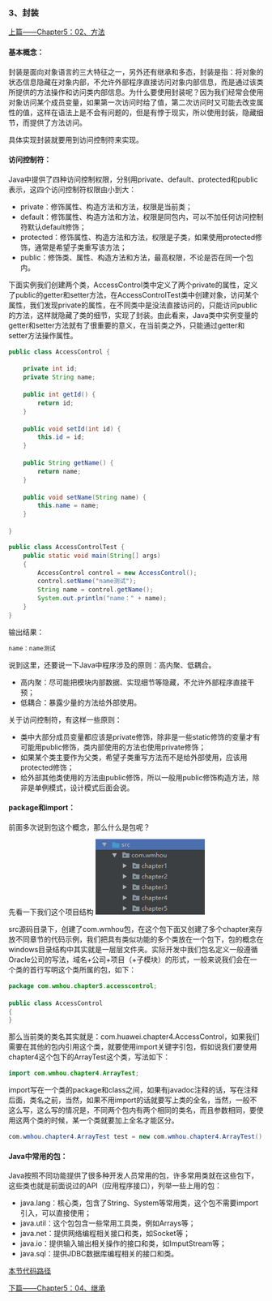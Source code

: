 ### 3、封装

[上篇——Chapter5：02、方法](02、方法.md)

#### 基本概念：

封装是面向对象语言的三大特征之一，另外还有继承和多态，封装是指：将对象的状态信息隐藏在对象内部，不允许外部程序直接访问对象内部信息，而是通过该类所提供的方法操作和访问类内部信息。为什么要使用封装呢？因为我们经常会使用对象访问某个成员变量，如果第一次访问时给了值，第二次访问时又可能去改变属性的值，这样在语法上是不会有问题的，但是有悖于现实，所以使用封装，隐藏细节，而提供了方法访问。

具体实现封装就要用到访问控制符来实现。

#### 访问控制符：

Java中提供了四种访问控制权限，分别用private、default、protected和public表示，这四个访问控制符权限由小到大：

- private：修饰属性、构造方法和方法，权限是当前类；
- default：修饰属性、构造方法和方法，权限是同包内，可以不加任何访问控制符默认default修饰；
- protected：修饰属性、构造方法和方法，权限是子类，如果使用protected修饰，通常是希望子类重写该方法；
- public：修饰类、属性、构造方法和方法，最高权限，不论是否在同一个包内。

下面实例我们创建两个类，AccessControl类中定义了两个private的属性，定义了public的getter和setter方法，在AccessControlTest类中创建对象，访问某个属性，我们发现private的属性，在不同类中是没法直接访问的，只能访问public的方法，这样就隐藏了类的细节，实现了封装。由此看来，Java类中实例变量的getter和setter方法就有了很重要的意义，在当前类之外，只能通过getter和setter方法操作属性。

```java
public class AccessControl {

    private int id;
    private String name;

    public int getId() {
        return id;
    }

    public void setId(int id) {
        this.id = id;
    }

    public String getName() {
        return name;
    }

    public void setName(String name) {
        this.name = name;
    }

}
```

```java
public class AccessControlTest {
    public static void main(String[] args)
    {
        AccessControl control = new AccessControl();
        control.setName("name测试");
        String name = control.getName();
        System.out.println("name：" + name);
    }
}
```

输出结果：

```java
name：name测试
```

说到这里，还要说一下Java中程序涉及的原则：高内聚、低耦合。

- 高内聚：尽可能把模块内部数据、实现细节等隐藏，不允许外部程序直接干预；
- 低耦合：暴露少量的方法给外部使用。

关于访问控制符，有这样一些原则：

- 类中大部分成员变量都应该是private修饰，除非是一些static修饰的变量才有可能用public修饰，类内部使用的方法也使用private修饰；
- 如果某个类主要作为父类，希望子类重写方法而不是给外部使用，应该用protected修饰；
- 给外部其他类使用的方法由public修饰，所以一般用public修饰构造方法，除非是单例模式，设计模式后面会说。

#### package和import：

前面多次说到包这个概念，那么什么是包呢？

先看一下我们这个项目结构              ![](image/package.png)

src源码目录下，创建了com.wmhou包，在这个包下面又创建了多个chapter来存放不同章节的代码示例，我们把具有类似功能的多个类放在一个包下，包的概念在windows目录结构中其实就是一层层文件夹。实际开发中我们包名定义一般遵循Oracle公司的写法，域名+公司+项目（+子模块）的形式，一般来说我们会在一个类的首行写明这个类所属的包，如下：

```java
package com.wmhou.chapter5.accesscontrol;

public class AccessControl 
{
}
```

那么当前类的类名其实就是：com.huawei.chapter4.AccessControl，如果我们需要在其他的包内引用这个类，就要使用import关键字引包，假如说我们要使用chapter4这个包下的ArrayTest这个类，写法如下：

```java
import com.wmhou.chapter4.ArrayTest;
```

import写在一个类的package和class之间，如果有javadoc注释的话，写在注释后面，类名之前，当然，如果不用import的话就要写上类的全名，当然，一般不这么写，这么写的情况是，不同两个包内有两个相同的类名，而且参数相同，要使用这两个类的时候，某一个类就要加上全名才能区分。

```java
com.wmhou.chapter4.ArrayTest test = new com.wmhou.chapter4.ArrayTest();
```

#### Java中常用的包：

Java按照不同功能提供了很多种开发人员常用的包，许多常用类就在这些包下，这些类也就是前面说过的API（应用程序接口），列举一些上用的包：

- java.lang：核心类，包含了String、System等常用类，这个包不需要import引入，可以直接使用；
- java.util：这个包包含一些常用工具类，例如Arrays等；
- java.net：提供网络编程相关接口和类，如Socket等；
- java.io：提供输入输出相关操作的接口和类，如ImputStream等；
- java.sql：提供JDBC数据库编程相关的接口和类。

[本节代码路径](https://github.com/wmhou/java_blog/tree/master/JavaSE/JavaCode/src/com/wmhou/chapter5/accesscontrol)

[下篇——Chapter5：04、继承](04、继承.md) 